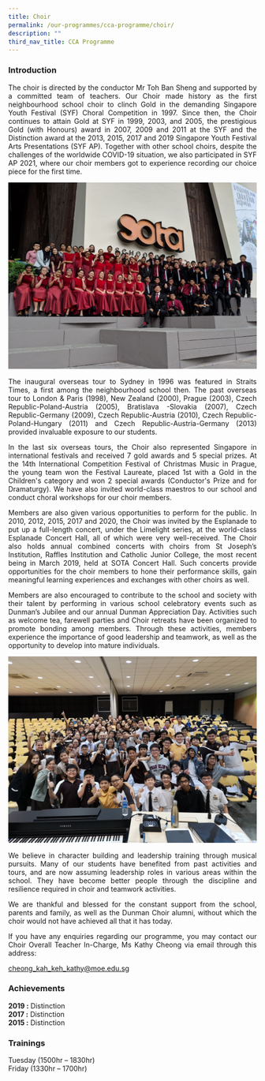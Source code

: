```yaml
---
title: Choir
permalink: /our-programmes/cca-programme/choir/
description: ""
third_nav_title: CCA Programme
---
```

### Introduction
<p style="text-align: justify;">The choir is directed by the conductor Mr Toh Ban Sheng and supported by a committed team of teachers. Our Choir made history as the first neighbourhood school choir to clinch Gold in the demanding Singapore Youth Festival (SYF) Choral Competition in 1997. Since then, the Choir continues to attain Gold at SYF in 1999, 2003, and 2005, the prestigious Gold (with Honours) award in 2007, 2009 and 2011 at the SYF and the Distinction award at the 2013, 2015, 2017 and 2019 Singapore Youth Festival Arts Presentations (SYF AP). Together with other school choirs, despite the challenges of the worldwide COVID-19 situation, we also participated in SYF AP 2021, where our choir members got to experience recording our choice piece for the first time.</p>

![](/images/Student%20Development%20Programme/CCA%20Programme/Performing%20Arts/2019%20Choir%201.jpg)

<p style="text-align: justify;">The inaugural overseas tour to Sydney in 1996 was featured in Straits Times, a first among the neighbourhood school then. The past overseas tour to London & Paris (1998), New Zealand (2000), Prague (2003), Czech Republic-Poland-Austria (2005), Bratislava -Slovakia (2007), Czech Republic-Germany (2009), Czech Republic-Austria (2010), Czech Republic-Poland-Hungary (2011) and Czech Republic-Austria-Germany (2013) provided invaluable exposure to our students.</p>

<p style="text-align: justify;">In the last six overseas tours, the Choir also represented Singapore in international festivals and received 7 gold awards and 5 special prizes. At the 14th International Competition Festival of Christmas Music in Prague, the young team won the Festival Laureate, placed 1st with a Gold in the Children's category and won 2 special awards (Conductor's Prize and for Dramaturgy). We have also invited world-class maestros to our school and conduct choral workshops for our choir members.</p>

<p style="text-align: justify;">Members are also given various opportunities to perform for the public. In 2010, 2012, 2015, 2017 and 2020, the Choir was invited by the Esplanade to put up a full-length concert, under the Limelight series, at the world-class Esplanade Concert Hall, all of which were very well-received. The Choir also holds annual combined concerts with choirs from St Joseph’s Institution, Raffles Institution and Catholic Junior College, the most recent being in March 2019, held at SOTA Concert Hall. Such concerts provide opportunities for the choir members to hone their performance skills, gain meaningful learning experiences and exchanges with other choirs as well.</p>

<p style="text-align: justify;">Members are also encouraged to contribute to the school and society with their talent by performing in various school celebratory events such as Dunman’s Jubilee and our annual Dunman Appreciation Day. Activities such as welcome tea, farewell parties and Choir retreats have been organized to promote bonding among members. Through these activities, members experience the importance of good leadership and teamwork, as well as the opportunity to develop into mature individuals.</p>

![](/images/Student%20Development%20Programme/CCA%20Programme/Performing%20Arts/2019%20Choir%202.jpg)

<p style="text-align: justify;">We believe in character building and leadership training through musical pursuits. Many of our students have benefited from past activities and tours, and are now assuming leadership roles in various areas within the school. They have become better people through the discipline and resilience required in choir and teamwork activities.</p>

<p style="text-align: justify;">We are thankful and blessed for the constant support from the school, parents and family, as well as the Dunman Choir alumni, without which the choir would not have achieved all that it has today.</p>

<p style="text-align: justify;">If you have any enquiries regarding our programme, you may contact our Choir Overall Teacher In-Charge, Ms Kathy Cheong via email through this address:</p>

[](mailto:cheong_kah_keh_kathy@moe.edu.sg)[cheong\_kah\_keh\_kathy@moe.edu.sg](mailto:cheong_kah_keh_kathy@moe.edu.sg)

### Achievements

**2019 :** Distinction  
**2017 :** Distinction  
**2015 :** Distinction

### Trainings

Tuesday (1500hr – 1830hr)  
Friday (1330hr – 1700hr)